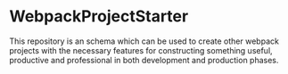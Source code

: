 # WebpackProjectStarter
This repository is an schema which can be used to create other webpack projects with the necessary features for constructing something useful, productive and professional in both development and production phases.
